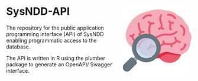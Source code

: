 # SysNDD-API <img src='../app/public/img/icons/android-chrome-192x192.png' align="right" alt="SysNDD logo" width="192" height="192" />

The repository for the public application programming interface (API) of SysNDD enabling programmatic access to the database.

The API is written in R using the plumber package to generate an OpenAPI/ Swagger interface.